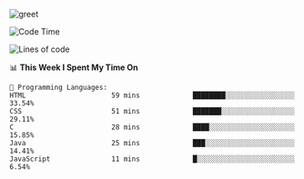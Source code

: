 ![greet](https://user-images.githubusercontent.com/44234583/146624354-9d461392-3676-4e7a-b12f-debc7319f53b.gif)

<!--START_SECTION:waka-->
![Code Time](http://img.shields.io/badge/Code%20Time-51%20hrs%2040%20mins-blue)

![Lines of code](https://img.shields.io/badge/From%20Hello%20World%20I%27ve%20Written-391%20Thousand%20lines%20of%20code-blue)

📊 **This Week I Spent My Time On** 

```text
💬 Programming Languages: 
HTML                     59 mins             ████████░░░░░░░░░░░░░░░░░   33.54% 
CSS                      51 mins             ███████░░░░░░░░░░░░░░░░░░   29.11% 
C                        28 mins             ████░░░░░░░░░░░░░░░░░░░░░   15.85% 
Java                     25 mins             ███░░░░░░░░░░░░░░░░░░░░░░   14.41% 
JavaScript               11 mins             █░░░░░░░░░░░░░░░░░░░░░░░░   6.54%

```


<!--END_SECTION:waka-->
